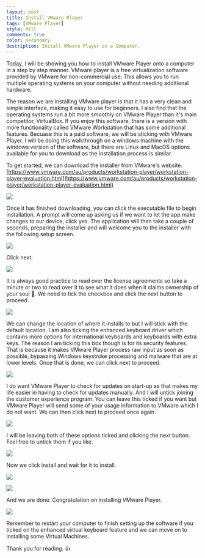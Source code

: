 ```yaml
---
layout: post
title: Install VMware Player
tags: [VMware Player]
style: fill
comments: true
color: secondary
description: Install VMware Player on a Computer.
---
```


Today, I will be showing you how to install VMware Player onto a computer in a step by step manner. VMware player is a free virtualization software provided by VMware for non-commercial use. This allows you to run multiple operating systems on your computer without needing additional hardware.

The reason we are installing VMware player is that it has a very clean and simple interface, making it easy to use for beginners. I also find that the operating systems run a bit more smoothly on VMware Player than it's main competitor, VirtualBox. If you enjoy this software, there is a version with more functionality called VMware Workstation that has some additional features. Becuase this is a paid software, we will be sticking with VMware Player. I will be doing this walkthrough on a windows machine with the windows version of the software, but there are Linux and MacOS options available for you to download as the installation process is similar.

To get started, we can download the installer from VMware's website.
[https://www.vmware.com/au/products/workstation-player/workstation-player-evaluation.html](https://www.vmware.com/au/products/workstation-player/workstation-player-evaluation.html)

![](/assets/posts/install-vmware-player/vmware_download.png)

Once it has finished downloading, you can click the executable file to begin installation. A prompt will come up asking us if we want to let the app make changes to our device, click yes. The application will then take a couple of seconds, preparing the installer and will welcome you to the installer with the following setup screen.

![](/assets/posts/install-vmware-player/setup_1.png)

Click next.

![](/assets/posts/install-vmware-player/setup_2.png)

It is always good practice to read over the license agreements so take a minute or two to read over it to see what it does when it claims ownership of your soul :ghost:. We need to tick the checkbox and click the next button to proceed.

![](/assets/posts/install-vmware-player/setup_3.png)

We can change the location of where it installs to but I will stick with the default location. I am also ticking the enhanced keyboard driver which contains more options for international keyboards and keyboards with extra keys. The reason I am ticking this box though is for its security features. That is because it makes VMware Player process raw input as soon as possible, bypassing Windows keystroke processing and malware that are at lower levels. 
Once that is done, we can click next to proceed.

![](/assets/posts/install-vmware-player/setup_4.png)

I do want VMware Player to check for updates on start-up as that makes my life easier in having to check for updates manually. And I will untick joining the customer experience program. You can leave this ticked if you want but VMware Player will send some of your usage information to VMware which I do not want. We can then click next to proceed once again.

![](/assets/posts/install-vmware-player/setup_5.png)

I will be leaving both of these options ticked and clicking the next button. Feel free to untick them if you like.

![](/assets/posts/install-vmware-player/setup_6.png)

Now we click install and wait for it to install.

![](/assets/posts/install-vmware-player/setup_7.png)

![](/assets/posts/install-vmware-player/setup_8.png)

And we are done. Congratulation on installing VMware Player. 

![](/assets/posts/install-vmware-player/setup_9.png)

Remember to restart your computer to finish setting up the software if you ticked on the enhanced virtual keyboard feature and we can move on to installing some Virtual Machines.

Thank you for reading. :+1: